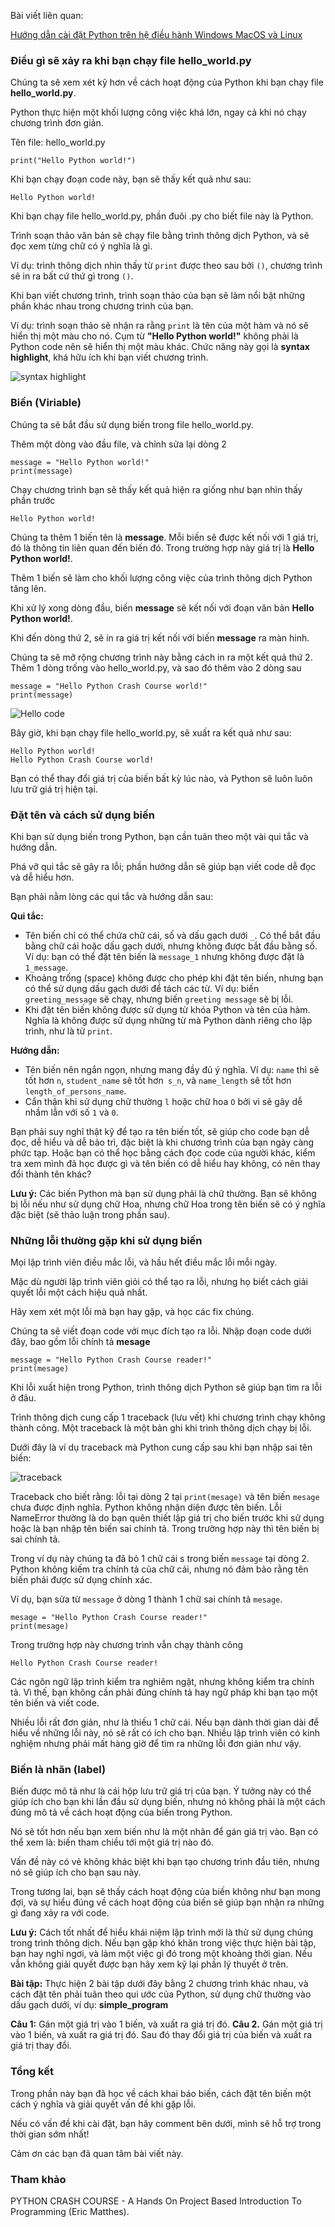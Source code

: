 Bài viết liên quan:

[Hướng dẫn cài đặt Python trên hệ điều hành Windows MacOS và Linux](https://viblo.asia/s/huong-dan-cai-dat-python-tren-he-dieu-hanh-windows-macos-linux-2020-b85og8R452G)

### Điều gì sẽ xảy ra khi bạn chạy file hello_world.py

Chúng ta sẽ xem xét kỹ hơn về cách hoạt động của Python khi bạn chạy file **hello_world.py**.

Python thực hiện một khối lượng công việc khá lớn, ngay cả khi nó chạy chương trình đơn giản.

Tên file: hello_world.py

```
print("Hello Python world!")
```

Khi bạn chạy đoạn code này, bạn sẽ thấy kết quả như sau:

```
Hello Python world!
```

Khi bạn chạy file hello_world.py, phần đuôi .py cho biết file này là Python. 

Trình soạn thảo văn bản sẽ chạy file bằng trình thông dịch Python, và sẽ đọc xem từng chữ có ý nghĩa là gì.

Ví dụ: trình thông dịch nhìn thấy từ `print` được theo sau bởi `()`, chương trình sẽ in ra bất cứ thứ gì trong `()`.

Khi bạn viết chương trình, trình soạn thảo của bạn sẽ làm nổi bật những phần khác nhau trong chương trình của bạn.

Ví dụ: trình soạn thảo sẽ nhận ra rằng `print` là tên của một hàm và nó sẽ hiển thị một màu cho nó. Cụm từ **"Hello Python world!"** không phải là Python code nên sẽ hiển thị một màu khác. Chức năng này gọi là **syntax highlight**, khá hữu ích khi bạn viết chương trình.

![syntax highlight](https://1.bp.blogspot.com/-nQ13OgpcePM/XkAAJLANBSI/AAAAAAAAGEw/2fE-Os1lOrEPHeazQCugipAc0m8y1GJIACLcBGAsYHQ/s1600/Capture.PNG)

### Biến (Viriable)

Chúng ta sẽ bắt đầu sử dụng biến trong file hello_world.py.

Thêm một dòng vào đầu file, và chỉnh sửa lại dòng 2

```
message = "Hello Python world!"
print(message)
```

Chạy chương trình bạn sẽ thấy kết quả hiện ra giống như bạn nhìn thấy phần trước

```
Hello Python world!
```

Chúng ta thêm 1 biến tên là **message**. Mỗi biến sẽ được kết nối với 1 giá trị, đó là thông tin liên quan đến biến đó. Trong trường hợp này giá trị là **Hello Python world!**.

Thêm 1 biến sẽ làm cho khối lượng công việc của trình thông dịch Python tăng lên. 

Khi xử lý xong dòng đầu, biến **message** sẽ kết nối với đoạn văn bản **Hello Python world!**.

Khi đến dòng thứ 2, sẽ in ra giá trị kết nối với biến **message** ra màn hinh.

Chúng ta sẽ mở rộng chương trình này bằng cách in ra một kết quả thứ 2. 
Thêm 1 dòng trống vào hello_world.py, và sao đó thêm vào 2 dòng sau

```
message = "Hello Python Crash Course world!"
print(message)
```

![Hello code](https://lh3.googleusercontent.com/-QIq1gP5GtEY/XkADnVf2kHI/AAAAAAAAGFA/fYopSy6FtY4JwFQDJ_fAU0HFdJiy52-igCLcBGAsYHQ/h102/Capture.PNG)

Bây giờ, khi bạn chạy file hello_world.py, sẽ xuất ra kết quả như sau:

```
Hello Python world!
Hello Python Crash Course world!
```

Bạn có thể thay đổi giá trị của biến bất kỳ lúc nào, và Python sẽ luôn luôn lưu trữ giá trị hiện tại.

### Đặt tên và cách sử dụng biến

Khi bạn sử dụng biến trong Python, bạn cần tuân theo một vài qui tắc và hướng dẫn.

Phá vỡ qui tắc sẽ gây ra lỗi; phần hướng dẫn sẽ giúp bạn viết code dễ đọc và dễ hiểu hơn.

Bạn phải nằm lòng các qui tắc và hướng dẫn sau:

**Qui tắc:**

* Tên biến chỉ có thể chứa chữ cái, số và dấu gạch dưới `_`. Có thể bắt đầu bằng chữ cái hoặc dấu gạch dưới, nhưng không được bắt đầu bằng số. Ví dụ: bạn có thể đặt tên biến là `message_1` nhưng không được đặt là `1_message`.
* Khoảng trống (space) không được cho phép khi đặt tên biến, nhưng bạn có thể sử dụng dấu gạch dưới để tách các từ. Ví dụ: biến `greeting_message` sẽ chạy, nhưng biến `greeting message` sẽ bị lỗi.
*  Khi đặt tên biến không được sử dụng từ khóa Python và tên của hàm. Nghĩa là không được sử dụng những từ mà Python dành riêng cho lập trình, như là từ `print`.

**Hướng dẫn:**

*  Tên biến nên ngắn ngọn, nhưng mang đầy đủ ý nghĩa. Ví dụ: `name` thì sẽ tốt hơn `n`, `student_name` sẽ tốt hơn` s_n`, và `name_length` sẽ tốt hơn `length_of_persons_name`.
*  Cẩn thận khi sử dụng chữ thường `l` hoặc chữ hoa `O` bởi vì sẽ gây dễ nhầm lẫn với số `1` và `0`.

Bạn phải suy nghĩ thật kỹ để tạo ra tên biến tốt, sẽ giúp cho code bạn dễ đọc, dễ hiểu và dễ bảo trì, đặc biệt là khi chương trình của bạn ngày càng phức tạp. Hoặc bạn có thể học bằng cách đọc code của người khác, kiểm tra xem mình đã học được gì và tên biến có dễ hiểu hay không, có nên thay đổi thành tên khác?

**Lưu ý:** Các biến Python mà bạn sử dụng phải là chữ thường. Bạn sẽ không bị lỗi nếu như sử dụng chữ Hoa, nhưng chữ Hoa trong tên biến sẽ có ý nghĩa đặc biệt (sẽ thảo luận trong phần sau).

### Những lỗi thường gặp khi sử dụng biến

Mọi lập trình viên điều mắc lỗi, và hầu hết điều mắc lỗi mỗi ngày.

Mặc dù người lập trình viên giỏi có thể tạo ra lỗi, nhưng họ biết cách giải quyết lỗi một cách hiệu quả nhất.

Hãy xem xét một lỗi mà bạn hay gặp, và học các fix chúng.

Chúng ta sẽ viết đoạn code với mục đích tạo ra lỗi. Nhập đoạn code dưới đây, bao gồm lỗi chính tả **mesage**

```
message = "Hello Python Crash Course reader!"
print(mesage)
```

Khi lỗi xuất hiện trong Python, trình thông dịch Python sẽ giúp bạn tìm ra lỗi ở đâu.

Trình thông dịch cung cấp 1 traceback (lưu vết) khi chương trình chạy không thành công. Một traceback là một bản ghi khi trình thông dịch chạy bị lỗi.

Dưới đây là ví dụ traceback mà Python cung cấp sau khi bạn nhập sai tên biến:

![traceback](https://images.viblo.asia/913a271b-f373-409c-8c49-6c1484d390ac.PNG)


Traceback cho biết rằng: lỗi tại dòng 2 tại `print(mesage)` và tên biến `mesage` chưa được định nghĩa. Python không nhận diện được tên biến. Lỗi NameError thường là do bạn quên thiết lập giá trị cho biến trước khi sử dụng hoặc là bạn nhập tên biến sai chính tả. Trong trường hợp này thì tên biến bị sai chính tả.

Trong ví dụ này chúng ta đã bỏ 1 chữ cái s trong biến `message` tại dòng 2. Python không kiếm tra chính tả của chữ cái, nhưng nó đảm bảo rằng tên biến phải được sử dụng chính xác.

Ví dụ, bạn sửa từ `message` ở dòng 1 thành 1 chữ sai chính tả `mesage`.

```
mesage = "Hello Python Crash Course reader!"
print(mesage)
```

Trong trường hợp này chương trình vẫn chạy thành công

```
Hello Python Crash Course reader!
```

Các ngôn ngữ lập trình kiểm tra nghiêm ngặt, nhưng không kiểm tra chính tả. Vì thế, bạn không cần phải đúng chính tả hay ngữ pháp khi bạn tạo một tên biến và viết code.

Nhiều lỗi rất đơn giản, như là thiếu 1 chữ cái. Nếu bạn dành thời gian dài để hiểu về những lỗi này, nó sẽ rất có ích cho bạn. Nhiều lập trình viên có kinh nghiệm nhưng phải mất hàng giờ để tìm ra những lỗi đơn giản như vậy.

### Biến là nhãn (label)

Biến được mô tả như là cái hộp lưu trữ giá trị của bạn. Ý tưởng này có thể giúp ích cho bạn khi lần đầu sử dụng biến, nhưng nó không phải là một cách đúng mô tả về cách hoạt động của biến trong Python.

Nó sẽ tốt hơn nếu bạn xem biến như là một nhãn để gán giá trị vào. Bạn có thể xem là: biến tham chiều tới một giá trị nào đó.

Vấn đề này có vẻ không khác biệt khi bạn tạo chương trình đầu tiên, nhưng nó sẽ giúp ích cho bạn sau này.

Trong tương lai, bạn sẽ thấy cách hoạt động của biến không như bạn mong đợi, và sự hiểu đúng về cách hoạt động của biến sẽ giúp bạn nhận ra những gì đang xảy ra với code.

**Lưu ý:** Cách tốt nhất để hiểu khái niệm lập trình mới là thử sử dụng chúng trong trình thông dịch. Nếu bạn gặp khó khăn trong việc thực hiện bài tập, bạn hay nghỉ ngơi, và làm một việc gì đó trong một khoảng thời gian. Nếu vẫn không giải quyết được bạn hãy xem kỹ lại phần lý thuyết ở trên.

**Bài tập:** Thực hiện 2 bài tập dưới đây bằng 2 chương trình khác nhau, và cách đặt tên phải tuân theo qui ước của Python, sử dụng chữ thường vào dấu gạch dưới, ví dụ: **simple_program**

**Câu 1:** Gán một giá trị vào 1 biến, và xuất ra giá trị đó.
**Câu 2.**  Gán một giá trị vào 1 biến, và xuất ra giá trị đó. Sau đó thay đổi giá trị của biến và xuất ra giá trị thay đổi.

### Tổng kết
Trong phần này bạn đã học về cách khai báo biến, cách đặt tên biến một cách ý nghĩa và giải quyết vấn đề khi gặp lỗi.

Nếu có vấn đề khi cài đặt, bạn hãy comment bên dưới, mình sẽ hỗ trợ trong thời gian sớm nhất!

Cảm ơn các bạn đã quan tâm bài viết này.

### Tham khảo
PYTHON CRASH COURSE - A Hands On Project Based Introduction To Programming (Eric Matthes).